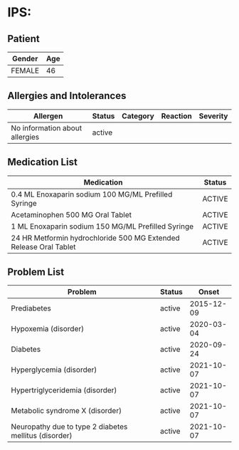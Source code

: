# IPS:

## Patient

|Gender|Age|
|---|---|
|FEMALE|46|

## Allergies and Intolerances

|Allergen|Status|Category|Reaction|Severity|
|---|---|---|---|---|
|No information about allergies|active||||

## Medication List

|Medication|Status|
|---|---|
|0.4 ML Enoxaparin sodium 100 MG/ML Prefilled Syringe|ACTIVE|
|Acetaminophen 500 MG Oral Tablet|ACTIVE|
|1 ML Enoxaparin sodium 150 MG/ML Prefilled Syringe|ACTIVE|
|24 HR Metformin hydrochloride 500 MG Extended Release Oral Tablet|ACTIVE|

## Problem List

|Problem|Status|Onset|
|---|---|---|
|Prediabetes|active|2015-12-09|
|Hypoxemia (disorder)|active|2020-03-04|
|Diabetes|active|2020-09-24|
|Hyperglycemia (disorder)|active|2021-10-07|
|Hypertriglyceridemia (disorder)|active|2021-10-07|
|Metabolic syndrome X (disorder)|active|2021-10-07|
|Neuropathy due to type 2 diabetes mellitus (disorder)|active|2021-10-07|
